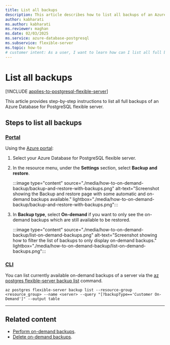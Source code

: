 ```yaml
---
title: List all backups
description: This article describes how to list all backups of an Azure Database for PostgreSQL flexible server.
author: kabharati
ms.author: kabharati
ms.reviewer: maghan
ms.date: 02/03/2025
ms.service: azure-database-postgresql
ms.subservice: flexible-server
ms.topic: how-to
# customer intent: As a user, I want to learn how can I list all full backups of an Azure Database for PostgreSQL flexible server.
---
```


# List all backups

[!INCLUDE [applies-to-postgresql-flexible-server](~/reusable-content/ce-skilling/azure/includes/postgresql/includes/applies-to-postgresql-flexible-server.md)]

This article provides step-by-step instructions to list all full backups of an Azure Database for PostgreSQL flexible server.

## Steps to list all backups

### [Portal](#tab/portal-list-on-demand-backups)

Using the [Azure portal](https://portal.azure.com/):

1. Select your Azure Database for PostgreSQL flexible server.

2. In the resource menu, under the **Settings** section, select **Backup and restore**.

    :::image type="content" source="./media/how-to-on-demand-backup/backup-and-restore-with-backups.png" alt-text="Screenshot showing the Backup and restore page with some automatic and on-demand backups available." lightbox="./media/how-to-on-demand-backup/backup-and-restore-with-backups.png":::

3. In **Backup type**, select **On-demand** if you want to only see the on-demand backups which are still available to be restored.

    :::image type="content" source="./media/how-to-on-demand-backup/list-on-demand-backups.png" alt-text="Screenshot showing how to filter the list of backups to only display on-demand backups." lightbox="./media/how-to-on-demand-backup/list-on-demand-backups.png":::

### [CLI](#tab/cli-list-on-demand-backups)

You can list currently available on-demand backups of a server via the [az postgres flexible-server backup list](/cli/azure/postgres/flexible-server/backup#az-postgres-flexible-server-backup-list) command.

```azurecli-interactive
az postgres flexible-server backup list --resource-group <resource_group> --name <server> --query "[?backupType=='Customer On-Demand']" --output table
```

---

## Related content

- [Perform on-demand backups](how-to-perform-backups.md).
- [Delete on-demand backups](how-to-delete-backups.md).
